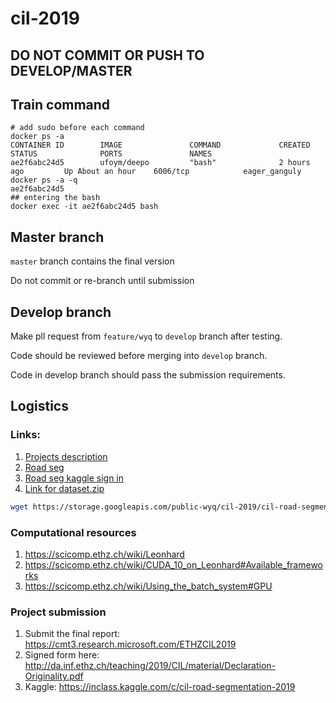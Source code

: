 # cil-2019

## __DO NOT COMMIT OR PUSH TO DEVELOP/MASTER__

## Train command

```shell
# add sudo before each command
docker ps -a 
CONTAINER ID        IMAGE               COMMAND             CREATED             STATUS              PORTS               NAMES
ae2f6abc24d5        ufoym/deepo         "bash"              2 hours ago         Up About an hour    6006/tcp            eager_ganguly
docker ps -a -q
ae2f6abc24d5
## entering the bash
docker exec -it ae2f6abc24d5 bash
```

## Master branch

`master` branch contains the final version

Do not commit or re-branch until submission

## Develop branch


Make pll request from `feature/wyq` to `develop` branch after testing.

Code should be reviewed before merging into `develop` branch.

Code in develop branch should pass the submission requirements.

## Logistics

### Links:

1. [Projects description](http://da.inf.ethz.ch/teaching/2019/CIL/project.php)
2. [Road seg](https://inclass.kaggle.com/c/cil-road-segmentation-2019)
3. [Road seg kaggle sign in](https://www.kaggle.com/t/c83d1c6de17c433ca64b3a9174205c44)
4. [Link for dataset.zip](https://storage.googleapis.com/public-wyq/cil-2019/cil-road-segmentation-2019.zip)

```bash
wget https://storage.googleapis.com/public-wyq/cil-2019/cil-road-segmentation-2019.zip
```

### Computational resources

1. https://scicomp.ethz.ch/wiki/Leonhard
2. https://scicomp.ethz.ch/wiki/CUDA_10_on_Leonhard#Available_frameworks
3. https://scicomp.ethz.ch/wiki/Using_the_batch_system#GPU

### Project submission

1. Submit the final report: https://cmt3.research.microsoft.com/ETHZCIL2019
2. Signed form here: http://da.inf.ethz.ch/teaching/2019/CIL/material/Declaration-Originality.pdf
3. Kaggle: https://inclass.kaggle.com/c/cil-road-segmentation-2019
